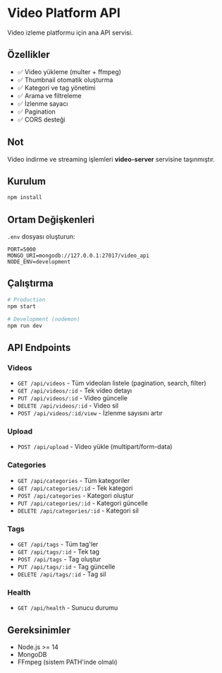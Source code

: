 # Video Platform API

Video izleme platformu için ana API servisi.

## Özellikler

- ✅ Video yükleme (multer + ffmpeg)
- ✅ Thumbnail otomatik oluşturma
- ✅ Kategori ve tag yönetimi
- ✅ Arama ve filtreleme
- ✅ İzlenme sayacı
- ✅ Pagination
- ✅ CORS desteği

## Not

Video indirme ve streaming işlemleri **video-server** servisine taşınmıştır.

## Kurulum

```bash
npm install
```

## Ortam Değişkenleri

`.env` dosyası oluşturun:

```env
PORT=5000
MONGO_URI=mongodb://127.0.0.1:27017/video_api
NODE_ENV=development
```

## Çalıştırma

```bash
# Production
npm start

# Development (nodemon)
npm run dev
```

## API Endpoints

### Videos

- `GET /api/videos` - Tüm videoları listele (pagination, search, filter)
- `GET /api/videos/:id` - Tek video detayı
- `PUT /api/videos/:id` - Video güncelle
- `DELETE /api/videos/:id` - Video sil
- `POST /api/videos/:id/view` - İzlenme sayısını artır

### Upload

- `POST /api/upload` - Video yükle (multipart/form-data)

### Categories

- `GET /api/categories` - Tüm kategoriler
- `GET /api/categories/:id` - Tek kategori
- `POST /api/categories` - Kategori oluştur
- `PUT /api/categories/:id` - Kategori güncelle
- `DELETE /api/categories/:id` - Kategori sil

### Tags

- `GET /api/tags` - Tüm tag'ler
- `GET /api/tags/:id` - Tek tag
- `POST /api/tags` - Tag oluştur
- `PUT /api/tags/:id` - Tag güncelle
- `DELETE /api/tags/:id` - Tag sil

### Health

- `GET /api/health` - Sunucu durumu

## Gereksinimler

- Node.js >= 14
- MongoDB
- FFmpeg (sistem PATH'inde olmalı)
